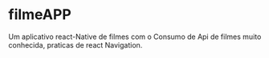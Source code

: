 # filmeAPP
Um aplicativo react-Native de filmes com o Consumo de Api de filmes muito conhecida, praticas de react Navigation.
